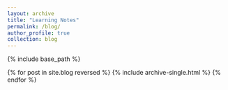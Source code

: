 ```yaml
---
layout: archive
title: "Learning Notes"
permalink: /blog/
author_profile: true
collection: blog
---
```



{% include base_path %}

{% for post in site.blog reversed %}
  {% include archive-single.html %}
{% endfor %}
